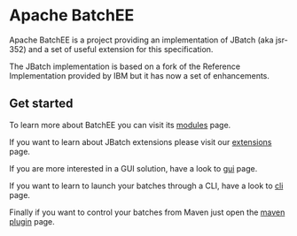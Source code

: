 <!---
Licensed to the Apache Software Foundation (ASF) under one
or more contributor license agreements.  See the NOTICE file
distributed with this work for additional information
regarding copyright ownership.  The ASF licenses this file
to you under the Apache License, Version 2.0 (the
"License"); you may not use this file except in compliance
with the License.  You may obtain a copy of the License at

  http://www.apache.org/licenses/LICENSE-2.0

Unless required by applicable law or agreed to in writing,
software distributed under the License is distributed on an
"AS IS" BASIS, WITHOUT WARRANTIES OR CONDITIONS OF ANY
KIND, either express or implied.  See the License for the
specific language governing permissions and limitations
under the License.
-->
# Apache BatchEE

Apache BatchEE is a project providing an implementation of JBatch (aka jsr-352) and a set of useful extension
for this specification.

The JBatch implementation is based on a fork of the Reference Implementation provided by IBM but it has now a
set of enhancements.

## Get started

To learn more about BatchEE you can visit its [modules](./modules.html) page.

If you want to learn about JBatch extensions please visit our [extensions](./extensions.html) page.

If you are more interested in a GUI solution, have a look to [gui](./gui.html) page.

If you want to learn to launch your batches through a CLI, have a look to [cli](./cli.html) page.

Finally if you want to control your batches from Maven just open the [maven plugin](./maven.html) page.
